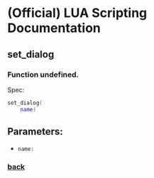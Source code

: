 
# (Official) LUA Scripting Documentation

## set_dialog

### Function undefined.

Spec:
```lua
set_dialog(
	name)
```
## Parameters:
- `name:` 
### [back](../other)
